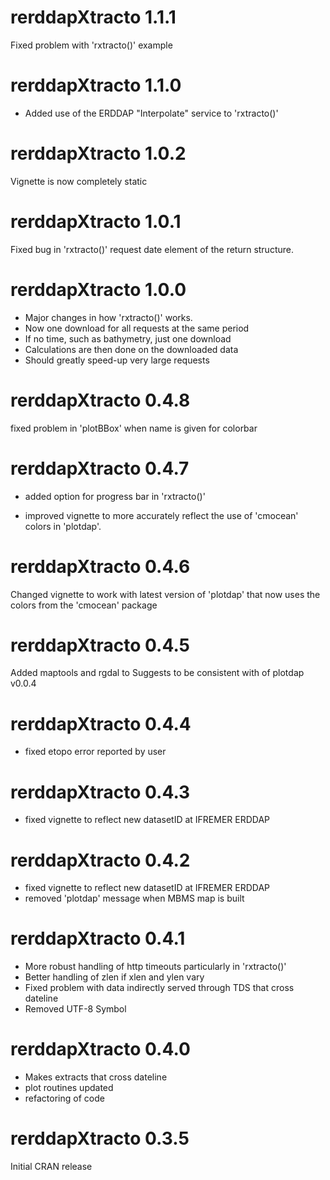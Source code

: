 # rerddapXtracto 1.1.1
Fixed problem with 'rxtracto()' example

# rerddapXtracto 1.1.0

- Added use of the ERDDAP "Interpolate" service to 'rxtracto()'

# rerddapXtracto 1.0.2

Vignette is now completely static

# rerddapXtracto 1.0.1

 Fixed bug in 'rxtracto()' request date element of the return structure.

# rerddapXtracto 1.0.0

- Major changes in how 'rxtracto()' works.
- Now one download for all requests at the same period
- If no time,  such as bathymetry,  just one download
- Calculations are then done on the downloaded data
- Should greatly speed-up very large requests

# rerddapXtracto 0.4.8

fixed problem in 'plotBBox' when name is given for colorbar

# rerddapXtracto 0.4.7

- added option for progress bar in 'rxtracto()'

- improved vignette to more accurately reflect the use of 'cmocean' colors
  in 'plotdap'.

# rerddapXtracto 0.4.6

Changed vignette to work with latest version of 'plotdap' that now uses the colors from the 'cmocean' package

# rerddapXtracto 0.4.5

Added maptools and rgdal to Suggests to be consistent with of plotdap v0.0.4

# rerddapXtracto 0.4.4

- fixed etopo error reported by user

# rerddapXtracto 0.4.3

- fixed vignette to reflect new datasetID at IFREMER ERDDAP

# rerddapXtracto 0.4.2

- fixed vignette to reflect new datasetID at IFREMER ERDDAP
- removed 'plotdap' message when MBMS map is built

# rerddapXtracto 0.4.1

- More robust handling of http timeouts particularly in 'rxtracto()'
- Better handling of zlen if xlen and ylen vary 
- Fixed problem with data indirectly served through TDS that cross dateline
- Removed UTF-8 Symbol

# rerddapXtracto 0.4.0

- Makes extracts that cross dateline
- plot routines updated
- refactoring of code

# rerddapXtracto 0.3.5

Initial CRAN release

